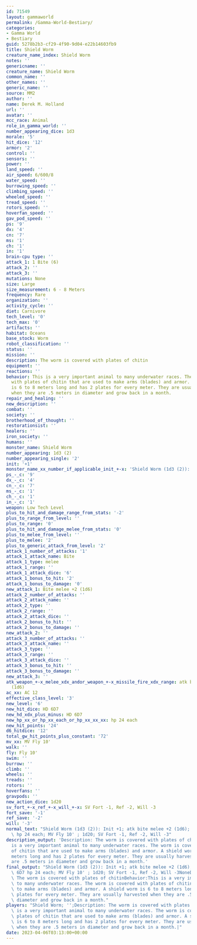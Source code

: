 ```yaml
---
id: 71549
layout: gammaworld
permalink: /Gamma-World-Bestiary/
categories:
- Gamma World
- Bestiary
guid: 5278b2b3-cf29-4f90-9d04-e22b14603fb9
title: Shield Worm
creature_name_index: Shield Worm
notes: ''
genericname: ''
creature_name: Shield Worm
common_name: ''
other_names: ''
generic_name: ''
source: MM2
author: ''
name: Derek M. Holland
url: ''
avatar: ''
mcc_race: Animal
role_in_gamma_world: ''
number_appearing_dice: 1d3
morale: '5'
hit_dice: '12'
armor: '2'
control: ''
sensors: ''
power: ''
land_speed: ''
air_speed: 6/600/8
water_speed: ''
burrowing_speed: ''
climbing_speed: ''
wheeled_speed: ''
tread_speed: ''
rotors_speed: ''
hoverfan_speed: ''
gav_pod_speed: ''
ps: '9'
dx: '4'
cn: '7'
ms: '1'
ch: '1'
in: '1'
brain-cpu type: ''
attack_1: 1 Bite (6)
attack_2: ''
attack_3: ''
mutations: None
size: Large
size_measurement: 6 - 8 Meters
frequency: Rare
organization: ''
activity_cycle: ''
diet: Carnivore
tech_level: '0'
tech_max: '0'
artifacts: ''
habitat: Oceans
base_stock: Worm
robot_classification: ''
status: ''
mission: ''
description: The worm is covered with plates of chitin
equipment: ''
reactions: ''
behavior: This is a very important animal to many underwater races. The worm is covered
  with plates of chitin that are used to make arms (blades) and armor. A shield worm
  is 6 to 8 meters long and has 2 plates for every meter. They are usually harvested
  when they are .5 meters in diameter and grow back in a month.
repair_and_healing: ''
new_description: ''
combat: ''
society: ''
brotherhood_of_thought: ''
restorationsist: ''
healers: ''
iron_society: ''
humans: ''
monster_name: Shield Worm
number_appearing: 1d3 (2)
number_appearing_single: '2'
init: '+1'
monster_name_xx_number_if_applicable_init_+-x: 'Shield Worm (1d3 (2)): Init +1'
ps_-_c: '9'
dx_-_c: '4'
cn_-_c: '7'
ms_-_c: '1'
ch_-_c: '1'
in_-_c: '1'
weapon: Low Tech Level
plus_to_hit_and_damage_range_from_stats: '-2'
plus_to_range_from_level: ''
plus_to_range: '0'
plus_to_hit_and_damage_melee_from_stats: '0'
plus_to_melee_from_level: ''
plus_to_melee: '2'
plus_to_generic_attack_from_level: '2'
attack_1_number_of_attacks: '1'
attack_1_attack_name: Bite
attack_1_type: melee
attack_1_range: ''
attack_1_attack_dice: '6'
attack_1_bonus_to_hit: '2'
attack_1_bonus_to_damage: '0'
new_attack_1: Bite melee +2 (1d6)
attack_2_number_of_attacks: ''
attack_2_attack_name: ''
attack_2_type: ''
attack_2_range: ''
attack_2_attack_dice: ''
attack_2_bonus_to_hit: ''
attack_2_bonus_to_damage: ''
new_attack_2: ''
attack_3_number_of_attacks: ''
attack_3_attack_name: ''
attack_3_type: ''
attack_3_range: ''
attack_3_attack_dice: ''
attack_3_bonus_to_hit: ''
attack_3_bonus_to_damage: ''
new_attack_3: ''
atk_weapon_+-x_melee_xdx_andor_weapon_+-x_missile_fire_xdx_range: atk bite melee +2
  (1d6)
ac_xx: AC 12
effective_class_level: '3'
new_level: '6'
new_hit_dice: HD 6D7
new_hd_xdx_plus_minus: HD 6D7
new_hp_xx_or_hp_xx_each_or_hp_xx_xx_xx: hp 24 each
new_hit_points: '24'
d6_hitdice: '12'
total_gw_hit_points_plus_constant: '72'
mv_xx: MV Fly 10'
walk: ''
fly: Fly 10'
swim: ''
burrow: ''
climb: ''
wheels: ''
treads: ''
rotors: ''
hoverfans: ''
gravpods: ''
new_action_dice: 1d20
sv_fort_+-x_ref_+-x_will_+-x: SV Fort -1, Ref -2, Will -3
fort_save: '-1'
ref_save: '-2'
will: '-3'
normal_text: "Shield Worm (1d3 (2)): Init +1; atk bite melee +2 (1d6); AC 12; HD 6D7\
  \ hp 24 each; MV Fly 10' ; 1d20; SV Fort -1, Ref -2, Will -3"
description_output: 'Description: The worm is covered with plates of chitinBehavior:This
  is a very important animal to many underwater races. The worm is covered with plates
  of chitin that are used to make arms (blades) and armor. A shield worm is 6 to 8
  meters long and has 2 plates for every meter. They are usually harvested when they
  are .5 meters in diameter and grow back in a month.'
final_output: "Shield Worm (1d3 (2)): Init +1; atk bite melee +2 (1d6); AC 12; HD\
  \ 6D7 hp 24 each; MV Fly 10' ; 1d20; SV Fort -1, Ref -2, Will -3NoneDescription:\
  \ The worm is covered with plates of chitinBehavior:This is a very important animal\
  \ to many underwater races. The worm is covered with plates of chitin that are used\
  \ to make arms (blades) and armor. A shield worm is 6 to 8 meters long and has 2\
  \ plates for every meter. They are usually harvested when they are .5 meters in\
  \ diameter and grow back in a month."
players: "Shield Worm; '';Description: The worm is covered with plates of chitinBehavior:This\
  \ is a very important animal to many underwater races. The worm is covered with\
  \ plates of chitin that are used to make arms (blades) and armor. A shield worm\
  \ is 6 to 8 meters long and has 2 plates for every meter. They are usually harvested\
  \ when they are .5 meters in diameter and grow back in a month.|"
date: 2023-04-06T03:13:00+00:00
---
```

</br>